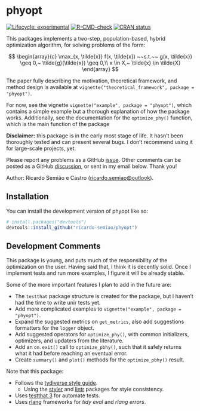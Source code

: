
<!-- README.md is generated from README.Rmd. Please edit that file -->

# phyopt

<!-- badges: start -->

[![Lifecycle:
experimental](https://img.shields.io/badge/lifecycle-experimental-orange.svg)](https://lifecycle.r-lib.org/articles/stages.html#experimental)
[![R-CMD-check](https://github.com/ricardo-semiao/phyopt/actions/workflows/R-CMD-check.yaml/badge.svg)](https://github.com/ricardo-semiao/phyopt/actions/workflows/R-CMD-check.yaml)
[![CRAN
status](https://www.r-pkg.org/badges/version/phyopt)](https://CRAN.R-project.org/package=phyopt)
<!-- badges: end -->

This packages implements a two-step, population-based, hybrid
optimization algorithm, for solving problems of the form:

$$
\begin{array}{c}
  \max_{x, \tilde{x}} f(x, \tilde{x}) ~~s.t.~~ g(x, \tilde{x}) \geq 0,~ \tilde{g}(\tilde{x}) \geq 0,\\
  x \in X,~ \tilde{x} \in \tilde{X}
\end{array}
$$

The paper fully describing the motivation, theoretical framework, and
method design is available at
`vignette("theoretical_framework", package = "phyopt")`.

For now, see the vignette `vignette("example", package = "phyopt")`,
which contains a simple example but a thorough explanation of how the
package works. Additionally, see the documentation for the
`optimize_phy()` function, which is the main function of the package

**Disclaimer:** this package is in the early most stage of life. It
hasn’t been thoroughly tested and can present several bugs. I don’t
recommend using it for large-scale projects, yet.

Please report any problems as a GitHub
[issue](https://github.com/ricardo-semiao/morphdown/issues). Other
comments can be posted as a GitHub
[discussion](https://github.com/ricardo-semiao/morphdown/discussions),
or sent in my email below. Thank you!

Author: Ricardo Semião e Castro (<ricardo.semiao@outlook>).

## Installation

You can install the development version of phyopt like so:

``` r
# install.packages("devtools")
devtools::install_github("ricardo-semiao/phyopt")
```

## Development Comments

This package is young, and puts much of the responsibility of the
optimization on the user. Having said that, I think it is decently
solid. Once I implement tests and run more examples, I figure it will be
already stable.

Some of the more important features I plan to add in the future are:

- The `testthat` package structure is created for the package, but I
  haven’t had the time to write unir tests yet.
- Add more complicated examples to
  `vignette("example", package = "phyopt")`.
- Expand the suggested metrics on `get_metrics`, also add suggestions
  formatters for the `logger` object.
- Add suggested operators for `optimize_phy()`, with common
  initializers, optimizers, and updaters from the literature.
- Add an `on.exit()` call to `optimize_pbhy()`, such that it safely
  returns what it had before reaching an eventual error.
- Create `summary()` and `plot()` methods for the `optimize_pbhy()`
  result.

Note that this package:

- Follows the [tydiverse style guide](https://style.tidyverse.org/).
  - Using the [styler](https://styler.r-lib.org/) and
    [lintr](https://lintr.r-lib.org/) packages for style consistency.
- Uses [testthat 3](https://testthat.r-lib.org/) for automate tests.
- Uses [rlang](https://rlang.r-lib.org/) frameworks for *tidy eval* and
  *rlang errors*.
